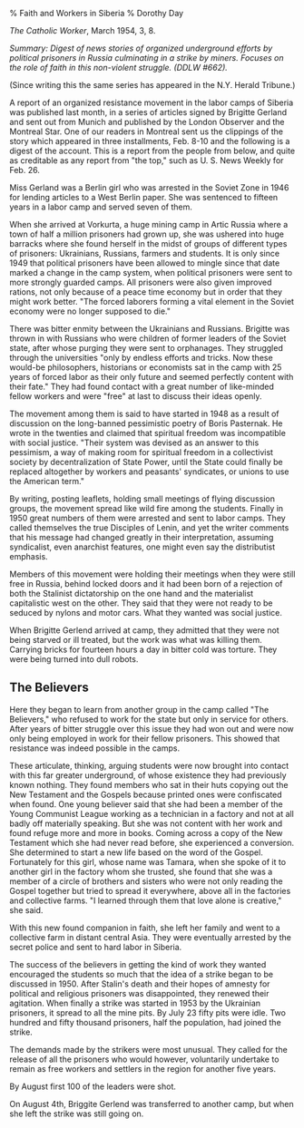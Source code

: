 % Faith and Workers in Siberia
% Dorothy Day

*The Catholic Worker*, March 1954, 3, 8.

*Summary: Digest of news stories of organized underground efforts by
political prisoners in Russia culminating in a strike by miners. Focuses
on the role of faith in this non-violent struggle. (DDLW \#662).*

(Since writing this the same series has appeared in the N.Y. Herald
Tribune.)

A report of an organized resistance movement in the labor camps of
Siberia was published last month, in a series of articles signed by
Brigitte Gerland and sent out from Munich and published by the London
Observer and the Montreal Star. One of our readers in Montreal sent us
the clippings of the story which appeared in three installments, Feb.
8-10 and the following is a digest of the account. This is a report from
the people from below, and quite as creditable as any report from "the
top," such as U. S. News Weekly for Feb. 26.

Miss Gerland was a Berlin girl who was arrested in the Soviet Zone in
1946 for lending articles to a West Berlin paper. She was sentenced to
fifteen years in a labor camp and served seven of them.

When she arrived at Vorkurta, a huge mining camp in Artic Russia where a
town of half a million prisoners had grown up, she was ushered into huge
barracks where she found herself in the midst of groups of different
types of prisoners: Ukrainians, Russians, farmers and students. It is
only since 1949 that political prisoners have been allowed to mingle
since that date marked a change in the camp system, when political
prisoners were sent to more strongly guarded camps. All prisoners were
also given improved rations, not only because of a peace time economy
but in order that they might work better. "The forced laborers forming a
vital element in the Soviet economy were no longer supposed to die."

There was bitter enmity between the Ukrainians and Russians. Brigitte
was thrown in with Russians who were children of former leaders of the
Soviet state, after whose purging they were sent to orphanages. They
struggled through the universities "only by endless efforts and tricks.
Now these would-be philosophers, historians or economists sat in the
camp with 25 years of forced labor as their only future and seemed
perfectly content with their fate." They had found contact with a great
number of like-minded fellow workers and were "free" at last to discuss
their ideas openly.

The movement among them is said to have started in 1948 as a result of
discussion on the long-banned pessimistic poetry of Boris Pasternak. He
wrote in the twenties and claimed that spiritual freedom was
incompatible with social justice. "Their system was devised as an answer
to this pessimism, a way of making room for spiritual freedom in a
collectivist society by decentralization of State Power, until the State
could finally be replaced altogether by workers and peasants'
syndicates, or unions to use the American term."

By writing, posting leaflets, holding small meetings of flying
discussion groups, the movement spread like wild fire among the
students. Finally in 1950 great numbers of them were arrested and sent
to labor camps. They called themselves the true Disciples of Lenin, and
yet the writer comments that his message had changed greatly in their
interpretation, assuming syndicalist, even anarchist features, one might
even say the distributist emphasis.

Members of this movement were holding their meetings when they were
still free in Russia, behind locked doors and it had been born of a
rejection of both the Stalinist dictatorship on the one hand and the
materialist capitalistic west on the other. They said that they were not
ready to be seduced by nylons and motor cars. What they wanted was
social justice.

When Brigitte Gerlend arrived at camp, they admitted that they were not
being starved or ill treated, but the work was what was killing them.
Carrying bricks for fourteen hours a day in bitter cold was torture.
They were being turned into dull robots.

The Believers
---

Here they began to learn from another group in the camp called "The
Believers," who refused to work for the state but only in service for
others. After years of bitter struggle over this issue they had won out
and were now only being employed in work for their fellow prisoners.
This showed that resistance was indeed possible in the camps.

These articulate, thinking, arguing students were now brought into
contact with this far greater underground, of whose existence they had
previously known nothing. They found members who sat in their huts
copying out the New Testament and the Gospels because printed ones were
confiscated when found. One young believer said that she had been a
member of the Young Communist League working as a technician in a
factory and not at all badly off materially speaking. But she was not
content with her work and found refuge more and more in books. Coming
across a copy of the New Testament which she had never read before, she
experienced a conversion. She determined to start a new life based on
the word of the Gospel. Fortunately for this girl, whose name was
Tamara, when she spoke of it to another girl in the factory whom she
trusted, she found that she was a member of a circle of brothers and
sisters who were not only reading the Gospel together but tried to
spread it everywhere, above all in the factories and collective farms.
"I learned through them that love alone is creative," she said.

With this new found companion in faith, she left her family and went to
a collective farm in distant central Asia. They were eventually arrested
by the secret police and sent to hard labor in Siberia.

The success of the believers in getting the kind of work they wanted
encouraged the students so much that the idea of a strike began to be
discussed in 1950. After Stalin's death and their hopes of amnesty for
political and religious prisoners was disappointed, they renewed their
agitation. When finally a strike was started in 1953 by the Ukrainian
prisoners, it spread to all the mine pits. By July 23 fifty pits were
idle. Two hundred and fifty thousand prisoners, half the population, had
joined the strike.

The demands made by the strikers were most unusual. They called for the
release of all the prisoners who would however, voluntarily undertake to
remain as free workers and settlers in the region for another five
years.

By August first 100 of the leaders were shot.

On August 4th, Briggite Gerlend was transferred to another camp, but
when she left the strike was still going on.
